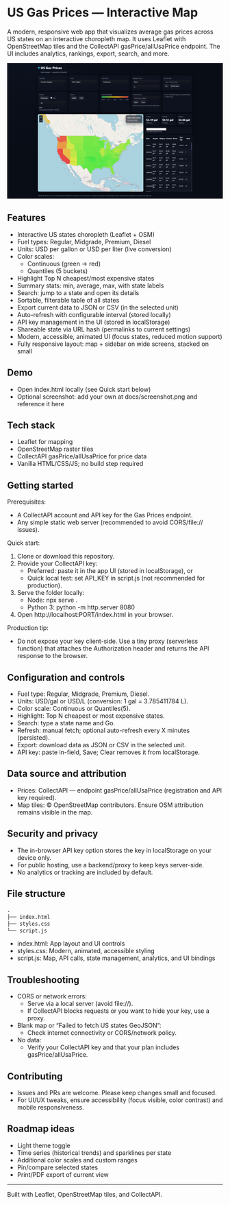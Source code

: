 # US Gas Prices — Interactive Map

A modern, responsive web app that visualizes average gas prices across US states on an interactive choropleth map. It uses Leaflet with OpenStreetMap tiles and the CollectAPI gasPrice/allUsaPrice endpoint. The UI includes analytics, rankings, export, search, and more.

![img](us.png)

## Features

- Interactive US states choropleth (Leaflet + OSM)
- Fuel types: Regular, Midgrade, Premium, Diesel
- Units: USD per gallon or USD per liter (live conversion)
- Color scales:
  - Continuous (green → red)
  - Quantiles (5 buckets)
- Highlight Top N cheapest/most expensive states
- Summary stats: min, average, max, with state labels
- Search: jump to a state and open its details
- Sortable, filterable table of all states
- Export current data to JSON or CSV (in the selected unit)
- Auto-refresh with configurable interval (stored locally)
- API key management in the UI (stored in localStorage)
- Shareable state via URL hash (permalinks to current settings)
- Modern, accessible, animated UI (focus states, reduced motion support)
- Fully responsive layout: map + sidebar on wide screens, stacked on small

## Demo

- Open index.html locally (see Quick start below)
- Optional screenshot: add your own at docs/screenshot.png and reference it here

## Tech stack

- Leaflet for mapping
- OpenStreetMap raster tiles
- CollectAPI gasPrice/allUsaPrice for price data
- Vanilla HTML/CSS/JS; no build step required

## Getting started

Prerequisites:
- A CollectAPI account and API key for the Gas Prices endpoint.
- Any simple static web server (recommended to avoid CORS/file:// issues).

Quick start:
1. Clone or download this repository.
2. Provide your CollectAPI key:
   - Preferred: paste it in the app UI (stored in localStorage), or
   - Quick local test: set API_KEY in script.js (not recommended for production).
3. Serve the folder locally:
   - Node: npx serve .
   - Python 3: python -m http.server 8080
4. Open http://localhost:PORT/index.html in your browser.

Production tip:
- Do not expose your key client-side. Use a tiny proxy (serverless function) that attaches the Authorization header and returns the API response to the browser.

## Configuration and controls
 
- Fuel type: Regular, Midgrade, Premium, Diesel.
- Units: USD/gal or USD/L (conversion: 1 gal = 3.785411784 L).
- Color scale: Continuous or Quantiles(5).
- Highlight: Top N cheapest or most expensive states.
- Search: type a state name and Go.
- Refresh: manual fetch; optional auto-refresh every X minutes (persisted).
- Export: download data as JSON or CSV in the selected unit.
- API key: paste in-field, Save; Clear removes it from localStorage.

## Data source and attribution

- Prices: CollectAPI — endpoint gasPrice/allUsaPrice (registration and API key required).
- Map tiles: © OpenStreetMap contributors. Ensure OSM attribution remains visible in the map.

## Security and privacy

- The in-browser API key option stores the key in localStorage on your device only.
- For public hosting, use a backend/proxy to keep keys server-side.
- No analytics or tracking are included by default.

## File structure

```
.
├── index.html
├── styles.css
└── script.js
```

- index.html: App layout and UI controls
- styles.css: Modern, animated, accessible styling
- script.js: Map, API calls, state management, analytics, and UI bindings

## Troubleshooting

- CORS or network errors:
  - Serve via a local server (avoid file://).
  - If CollectAPI blocks requests or you want to hide your key, use a proxy.
- Blank map or “Failed to fetch US states GeoJSON”:
  - Check internet connectivity or CORS/network policy.
- No data:
  - Verify your CollectAPI key and that your plan includes gasPrice/allUsaPrice.

## Contributing

- Issues and PRs are welcome. Please keep changes small and focused.
- For UI/UX tweaks, ensure accessibility (focus visible, color contrast) and mobile responsiveness.

## Roadmap ideas

- Light theme toggle
- Time series (historical trends) and sparklines per state
- Additional color scales and custom ranges
- Pin/compare selected states
- Print/PDF export of current view

---
Built with Leaflet, OpenStreetMap tiles, and CollectAPI.
